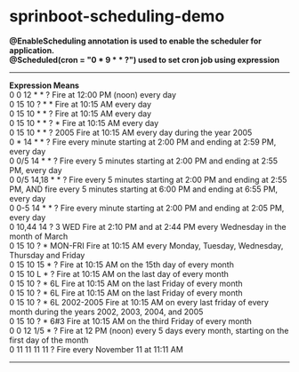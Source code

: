 # sprinboot-scheduling-demo
<B>@EnableScheduling annotation is used to enable the scheduler for application.</B><BR>
<B>@Scheduled(cron = "0 * 9 * * ?") used to set cron job using expression</B>
<BR>
<HR>
<B>Expression	Means</B><BR>
0 0 12 * * ?	Fire at 12:00 PM (noon) every day<BR>
0 15 10 ? * *	Fire at 10:15 AM every day<BR>
0 15 10 * * ?	Fire at 10:15 AM every day<BR>
0 15 10 * * ? *	Fire at 10:15 AM every day<BR>
0 15 10 * * ? 2005	Fire at 10:15 AM every day during the year 2005<BR>
0 * 14 * * ?	Fire every minute starting at 2:00 PM and ending at 2:59 PM, every day<BR>
0 0/5 14 * * ?	Fire every 5 minutes starting at 2:00 PM and ending at 2:55 PM, every day<BR>
0 0/5 14,18 * * ?	Fire every 5 minutes starting at 2:00 PM and ending at 2:55 PM, AND fire every 5 minutes starting at 6:00 PM and ending at 6:55 PM, every day<BR>
0 0-5 14 * * ?	Fire every minute starting at 2:00 PM and ending at 2:05 PM, every day<BR>
0 10,44 14 ? 3 WED	Fire at 2:10 PM and at 2:44 PM every Wednesday in the month of March<BR>
0 15 10 ? * MON-FRI	Fire at 10:15 AM every Monday, Tuesday, Wednesday, Thursday and Friday<BR>
0 15 10 15 * ?	Fire at 10:15 AM on the 15th day of every month<BR>
0 15 10 L * ?	Fire at 10:15 AM on the last day of every month<BR>
0 15 10 ? * 6L	Fire at 10:15 AM on the last Friday of every month<BR>
0 15 10 ? * 6L	Fire at 10:15 AM on the last Friday of every month<BR>
0 15 10 ? * 6L 2002-2005	Fire at 10:15 AM on every last friday of every month during the years 2002, 2003, 2004, and 2005<BR>
0 15 10 ? * 6#3	Fire at 10:15 AM on the third Friday of every month<BR>
0 0 12 1/5 * ?	Fire at 12 PM (noon) every 5 days every month, starting on the first day of the month<BR>
0 11 11 11 11 ?	Fire every November 11 at 11:11 AM
<HR>
 